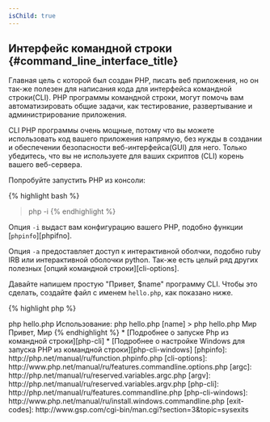 ```yaml
---
isChild: true
---
```


## Интерфейс командной строки {#command_line_interface_title}

Главная цель с которой был создан PHP, писать веб приложения, но он так-же полезен для написания кода для интерфейса командной строки(CLI). PHP программы командной строки, могут помочь вам автоматизировать общие задачи, как тестирование, развертывание и администрирование приложения.

CLI PHP программы очень мощные, потому что вы можете использовать код вашего приложения напрямую, без нужды в создании и обеспечении безопасности веб-интерфейса(GUI) для него. Только убедитесь, что вы не используете для ваших скриптов (CLI) корень вашего веб-сервера. 

Попробуйте запустить PHP из консоли:

{% highlight bash %}
> php -i
{% endhighlight %}

Опция `-i` выдаст вам конфигурацию вашего PHP, подобно функции [`phpinfo`][phpifno].

Опция `-a` предоставляет доступ к интерактивной оболчки, подобно ruby IRB или интерактивной оболочки python. Так-же есть целый ряд других полезных [опций командной строки][cli-options].

Давайте напишем простую "Привет, $name" программу CLI. Чтобы это сделать, создайте файл с именем `hello.php`, как показано ниже.

{% highlight php %}
<?php
if($argc != 2) {
    echo "Использование: php hello.php [name].\n";
    exit(1);
}
$name = $argv[1];
echo "Привет, $name\n";
{% endhighlight %}

PHP устанавливает две специальные переменные, которые основаны на аргументах, с которыми запущен ваш скрипт. [`$argc`][argc] - это переменная с числовым значением, которая содержит количество аргументов, [`$argv`][argv] - это массив, содержащий значение каждого аргумента. Первый аргумент - всегда название вашего PHP скрипта, в этом случае `hello.php`.

Выражение `exit()` используется с не-нулевым числом, чтобы дать оболочке понять, что команда не удалась.
Часто используемые коды завершения можно найти [здесь][exit-codes]

To run our script, above, from the command line:
Чтобы запустить наш скрипт, который указан наверху, из командной строки:

{% highlight bash %}
> php hello.php
Использование: php hello.php [name]
> php hello.php Мир
Привет, Мир
{% endhighlight %}


 * [Подробнее о запуске Php из командной строки][php-cli]
 * [Подробнее о настройке Windows для запуска PHP из командной строки][php-cli-windows]

[phpinfo]: http://php.net/manual/ru/function.phpinfo.php
[cli-options]: http://www.php.net/manual/ru/features.commandline.options.php
[argc]: http://php.net/manual/ru/reserved.variables.argc.php
[argv]: http://php.net/manual/ru/reserved.variables.argv.php
[php-cli]: http://php.net/manual/ru/features.commandline.php
[php-cli-windows]: http://www.php.net/manual/ru/install.windows.commandline.php
[exit-codes]: http://www.gsp.com/cgi-bin/man.cgi?section=3&topic=sysexits
